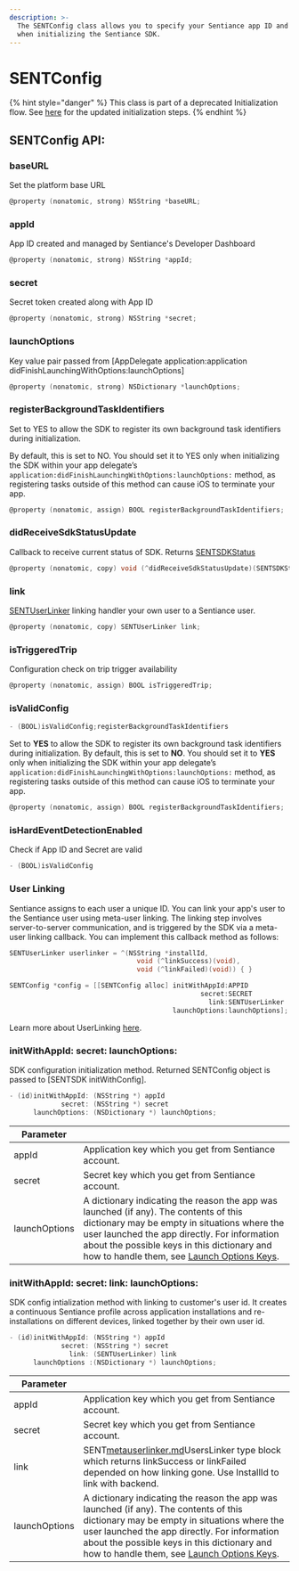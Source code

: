 ```yaml
---
description: >-
  The SENTConfig class allows you to specify your Sentiance app ID and secret
  when initializing the Sentiance SDK.
---
```


# SENTConfig

{% hint style="danger" %}
This class is part of a deprecated Initialization flow. See [here](https://app.gitbook.com/o/-LTy4edtsWdQgbEsKB-i/s/-LTy4edu-AQHCZBbSxqI/\~/changes/-Mdvb7zVAg9mTiQeb82W/sdk/getting-started/ios-sdk/initialization) for the updated initialization steps.
{% endhint %}

## SENTConfig API:

### baseURL

Set the platform base URL

```objectivec
@property (nonatomic, strong) NSString *baseURL;
```

### appId

App ID created and managed by Sentiance's Developer Dashboard

```objectivec
@property (nonatomic, strong) NSString *appId;
```

### secret

Secret token created along with App ID

```objectivec
@property (nonatomic, strong) NSString *secret;
```

### launchOptions

Key value pair passed from \[AppDelegate application:application didFinishLaunchingWithOptions:launchOptions]

```objectivec
@property (nonatomic, strong) NSDictionary *launchOptions;
```

### registerBackgroundTaskIdentifiers

Set to YES to allow the SDK to register its own background task identifiers during initialization.

By default, this is set to NO. You should set it to YES only when initializing the SDK within your app delegate’s `application:didFinishLaunchingWithOptions:launchOptions:` method, as registering tasks outside of this method can cause iOS to terminate your app.

```objectivec
@property (nonatomic, assign) BOOL registerBackgroundTaskIdentifiers;
```

### didReceiveSdkStatusUpdate

Callback to receive current status of SDK. Returns [SENTSDKStatus](sentsdkstatus.md)

```objectivec
@property (nonatomic, copy) void (^didReceiveSdkStatusUpdate)(SENTSDKStatus* issue);
```

### link

[SENTUserLinker](user-creation-and-linking/user-linking/metauserlinker.md) linking handler your own user to a Sentiance user.

```objectivec
@property (nonatomic, copy) SENTUserLinker link;
```

### isTriggeredTrip

Configuration check on trip trigger availability

```objectivec
@property (nonatomic, assign) BOOL isTriggeredTrip;
```

### isValidConfig

```objectivec
- (BOOL)isValidConfig;registerBackgroundTaskIdentifiers
```

Set to **YES** to allow the SDK to register its own background task identifiers during initialization. By default, this is set to **NO**. You should set it to **YES** only when initializing the SDK within your app delegate’s `application:didFinishLaunchingWithOptions:launchOptions:` method, as registering tasks outside of this method can cause iOS to terminate your app.

```objectivec
@property (nonatomic, assign) BOOL registerBackgroundTaskIdentifiers;
```

### isHardEventDetectionEnabled

Check if App ID and Secret are valid

```objectivec
- (BOOL)isValidConfig
```



### User Linking

Sentiance assigns to each user a unique ID. You can link your app's user to the Sentiance user using meta-user linking. The linking step involves server-to-server communication, and is triggered by the SDK via a meta-user linking callback. You can implement this callback method as follows:

```objectivec
SENTUserLinker userlinker = ^(NSString *installId, 
                                void (^linkSuccess)(void), 
                                void (^linkFailed)(void)) { }

SENTConfig *config = [[SENTConfig alloc] initWithAppId:APPID
                                                secret:SECRET
                                                  link:SENTUserLinker
                                         launchOptions:launchOptions];
```

Learn more about UserLinking [here](../../appendix/user-linking.md).



### initWithAppId: secret: launchOptions:

SDK configuration initialization method. Returned SENTConfig object is passed to \[SENTSDK initWithConfig].

```objectivec
- (id)initWithAppId: (NSString *) appId 
             secret: (NSString *) secret 
      launchOptions: (NSDictionary *) launchOptions;
```

| Parameter     |                                                                                                                                                                                                                                                                                                                                                                                   |
| ------------- | --------------------------------------------------------------------------------------------------------------------------------------------------------------------------------------------------------------------------------------------------------------------------------------------------------------------------------------------------------------------------------- |
| appId         | Application key which you get from Sentiance account.                                                                                                                                                                                                                                                                                                                             |
| secret        | Secret key which you get from Sentiance account.                                                                                                                                                                                                                                                                                                                                  |
| launchOptions | A dictionary indicating the reason the app was launched (if any). The contents of this dictionary may be empty in situations where the user launched the app directly. For information about the possible keys in this dictionary and how to handle them, see [Launch Options Keys](https://developer.apple.com/documentation/uikit/uiapplicationlaunchoptionskey?language=objc). |

### initWithAppId: secret: link: launchOptions:

SDK config intialization method with linking to customer's user id. It creates a continuous Sentiance profile across application installations and re-installations on different devices, linked together by their own user id.

```objectivec
- (id)initWithAppId: (NSString *) appId 
             secret: (NSString *) secret 
               link: (SENTUserLinker) link 
      launchOptions :(NSDictionary *) launchOptions;
```

| Parameter     |                                                                                                                                                                                                                                                                                                                                                                                   |
| ------------- | --------------------------------------------------------------------------------------------------------------------------------------------------------------------------------------------------------------------------------------------------------------------------------------------------------------------------------------------------------------------------------- |
| appId         | Application key which you get from Sentiance account.                                                                                                                                                                                                                                                                                                                             |
| secret        | Secret key which you get from Sentiance account.                                                                                                                                                                                                                                                                                                                                  |
| link          | SENT[metauserlinker.md](user-creation-and-linking/user-linking/metauserlinker.md "mention")UsersLinker type block which returns linkSuccess or linkFailed depended on how linking gone. Use InstallId to link with backend.                                                                                                                                                       |
| launchOptions | A dictionary indicating the reason the app was launched (if any). The contents of this dictionary may be empty in situations where the user launched the app directly. For information about the possible keys in this dictionary and how to handle them, see [Launch Options Keys](https://developer.apple.com/documentation/uikit/uiapplicationlaunchoptionskey?language=objc). |

###
